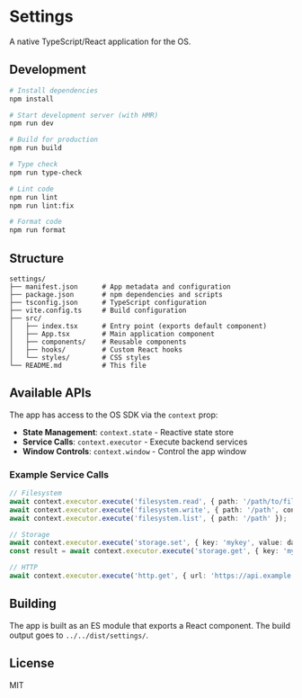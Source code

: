 # Settings

A native TypeScript/React application for the OS.

## Development

```bash
# Install dependencies
npm install

# Start development server (with HMR)
npm run dev

# Build for production
npm run build

# Type check
npm run type-check

# Lint code
npm run lint
npm run lint:fix

# Format code
npm run format
```

## Structure

```
settings/
├── manifest.json      # App metadata and configuration
├── package.json       # npm dependencies and scripts
├── tsconfig.json      # TypeScript configuration
├── vite.config.ts     # Build configuration
├── src/
│   ├── index.tsx      # Entry point (exports default component)
│   ├── App.tsx        # Main application component
│   ├── components/    # Reusable components
│   ├── hooks/         # Custom React hooks
│   └── styles/        # CSS styles
└── README.md          # This file
```

## Available APIs

The app has access to the OS SDK via the `context` prop:

- **State Management**: `context.state` - Reactive state store
- **Service Calls**: `context.executor` - Execute backend services
- **Window Controls**: `context.window` - Control the app window

### Example Service Calls

```typescript
// Filesystem
await context.executor.execute('filesystem.read', { path: '/path/to/file' });
await context.executor.execute('filesystem.write', { path: '/path', content: 'data' });
await context.executor.execute('filesystem.list', { path: '/path' });

// Storage
await context.executor.execute('storage.set', { key: 'mykey', value: data });
const result = await context.executor.execute('storage.get', { key: 'mykey' });

// HTTP
await context.executor.execute('http.get', { url: 'https://api.example.com' });
```

## Building

The app is built as an ES module that exports a React component. The build output goes to `../../dist/settings/`.

## License

MIT
